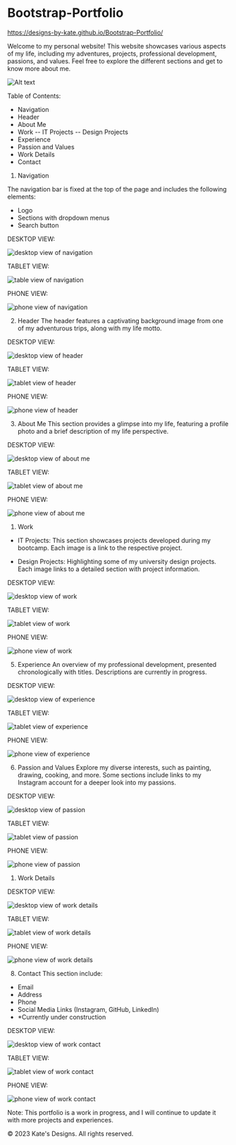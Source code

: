 # Bootstrap-Portfolio

https://designs-by-kate.github.io/Bootstrap-Portfolio/

Welcome to my personal website! This website showcases various aspects of my life, including my adventures, projects, professional development, passions, and values. Feel free to explore the different sections and get to know more about me.


![Alt text](./assets/readme%20photos/image.png)

Table of Contents:

- Navigation
- Header
- About Me
- Work
--  IT Projects
--  Design Projects
- Experience
- Passion and Values
- Work Details
- Contact

1. Navigation

The navigation bar is fixed at the top of the page and includes the following elements:

- Logo
- Sections with dropdown menus
- Search button
  
DESKTOP VIEW:

![desktop view of navigation](./assets/readme%20photos/image-1.png)

TABLET VIEW:

![table view of navigation](./assets/readme%20photos/image-9.png)

PHONE VIEW:

![phone view of navigation](./assets/readme%20photos/image-17.png)

2. Header
The header features a captivating background image from one of my adventurous trips, along with my life motto.

DESKTOP VIEW:

![desktop view of header](./assets/readme%20photos/image-2.png)

TABLET VIEW:

![tablet view of header](./assets/readme%20photos/image-10.png)

PHONE VIEW:

![phone view of header](./assets/readme%20photos/image-18.png)

3. About Me
This section provides a glimpse into my life, featuring a profile photo and a brief description of my life perspective.

DESKTOP VIEW:

![desktop view of about me](./assets/readme%20photos/image-3.png)

TABLET VIEW:

![tablet view of about me](./assets/readme%20photos/image-11.png)

PHONE VIEW:

![phone view of about me](./assets/readme%20photos/image-19.png)

1. Work
- IT Projects: 
  This section showcases projects developed during my bootcamp. Each image is a link to the respective project.

- Design Projects: 
  Highlighting some of my university design projects. Each image links to a detailed section with project information.


DESKTOP VIEW:

![desktop view of work](./assets/readme%20photos/image-4.png)

TABLET VIEW:

![tablet view of work](./assets/readme%20photos/image-12.png)

PHONE VIEW:

![phone view of work](./assets/readme%20photos/image-20.png)

5. Experience
An overview of my professional development, presented chronologically with titles. Descriptions are currently in progress.

DESKTOP VIEW:

![desktop view of experience](./assets/readme%20photos/image-5.png)

TABLET VIEW:

![tablet view of experience](./assets/readme%20photos/image-13.png)

PHONE VIEW:

![phone view of experience](./assets/readme%20photos/image-21.png)

6. Passion and Values
Explore my diverse interests, such as painting, drawing, cooking, and more. Some sections include links to my Instagram account for a deeper look into my passions.

DESKTOP VIEW:

![desktop view of passion](./assets/readme%20photos/image-6.png)

TABLET VIEW:

![tablet view of passion](./assets/readme%20photos/image-14.png)

PHONE VIEW:

![phone view of passion](./assets/readme%20photos/image-22.png)

1. Work Details

DESKTOP VIEW:

![desktop view of work details](./assets/readme%20photos/image-7.png)

TABLET VIEW:

![tablet view of work details](./assets/readme%20photos/image-15.png)

PHONE VIEW:

![phone view of work details](./assets/readme%20photos/image-23.png)

8. Contact
This section include:
-  Email
-  Address
-  Phone
-  Social Media Links (Instagram, GitHub, LinkedIn)
- *Currently under construction


DESKTOP VIEW:

![desktop view of work contact](./assets/readme%20photos/image-8.png)

TABLET VIEW:

![tablet view of work contact](./assets/readme%20photos/image-16.png)

PHONE VIEW:

![phone view of work contact](./assets/readme%20photos/image-24.png)

Note: This portfolio is a work in progress, and I will continue to update it with more projects and experiences.

© 2023 Kate's Designs. All rights reserved.


